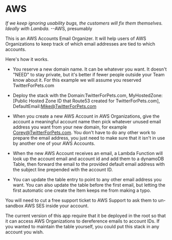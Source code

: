 # AWS

_If we keep ignoring usability bugs, the customers will fix them themselves. Ideally with Lambda._ --AWS, presumably 

This is an AWS Accounts Email Organizer. It will help users of AWS Organizations to keep track of which email addresses are tied to which accounts.

Here's how it works.

* You reserve a new domain name. It can be whatever you want. It doesn't "NEED" to stay private, but it's better if fewer people outside your Team know about it. For this example we will assume you reserved TwitterForPets.com

* Deploy the stack with the Domain:TwitterForPets.com, MyHostedZone:\[Public Hosted Zone ID that Route53 created for TwitterForPets.com\], DefaultEmail:Mike@TwitterForPets.com 

* When you create a new AWS Account in AWS Organizations, give the account a meaningful account name then pick whatever unused email address you want from your new domain, for example Corey@TwitterForPets.com. You don't have to do any other work to prepare the email address, you just need to make sure that it isn't in use by another one of your AWS Accounts.

* When the new AWS Account receives an email, a Lambda Function will look up the account email and account id and add them to a dynamoDB Table, then forward the email to the provided default email address with the subject line prepended with the account ID.

* You can update the table entry to point to any other email address you want. You can also update the table before the first email, but letting the first automatic one create the Item keeps me from making a typo.


You will need to cut a free support ticket to AWS Support to ask them to un-sandbox AWS SES inside your account. 

The current version of this app require that it be deployed in the root so that it can access AWS Organizations to dereference emails to account IDs. If you wanted to maintain the table yourself, you could put this stack in any account you wish.


